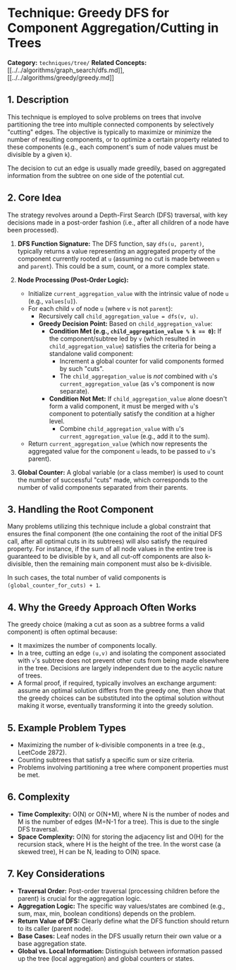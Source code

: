 # Technique: Greedy DFS for Component Aggregation/Cutting in Trees

**Category:** `techniques/tree/`
**Related Concepts:** [[../../algorithms/graph_search/dfs.md]], [[../../algorithms/greedy/greedy.md]]

## 1. Description

This technique is employed to solve problems on trees that involve partitioning the tree into multiple connected components by selectively "cutting" edges. The objective is typically to maximize or minimize the number of resulting components, or to optimize a certain property related to these components (e.g., each component's sum of node values must be divisible by a given `k`).

The decision to cut an edge is usually made greedily, based on aggregated information from the subtree on one side of the potential cut.

## 2. Core Idea

The strategy revolves around a Depth-First Search (DFS) traversal, with key decisions made in a post-order fashion (i.e., after all children of a node have been processed).

1.  **DFS Function Signature:** The DFS function, say `dfs(u, parent)`, typically returns a value representing an aggregated property of the component currently rooted at `u` (assuming no cut is made between `u` and `parent`). This could be a sum, count, or a more complex state.

2.  **Node Processing (Post-Order Logic):**
    *   Initialize `current_aggregation_value` with the intrinsic value of node `u` (e.g., `values[u]`).
    *   For each child `v` of node `u` (where `v` is not `parent`):
        *   Recursively call `child_aggregation_value = dfs(v, u)`.
        *   **Greedy Decision Point:** Based on `child_aggregation_value`:
            *   **Condition Met (e.g., `child_aggregation_value % k == 0`):** If the component/subtree led by `v` (which resulted in `child_aggregation_value`) satisfies the criteria for being a standalone valid component:
                *   Increment a global counter for valid components formed by such "cuts".
                *   The `child_aggregation_value` is *not* combined with `u`'s `current_aggregation_value` (as `v`'s component is now separate).
            *   **Condition Not Met:** If `child_aggregation_value` alone doesn't form a valid component, it must be merged with `u`'s component to potentially satisfy the condition at a higher level.
                *   Combine `child_aggregation_value` with `u`'s `current_aggregation_value` (e.g., add it to the sum).
    *   Return `current_aggregation_value` (which now represents the aggregated value for the component `u` leads, to be passed to `u`'s parent).

3.  **Global Counter:** A global variable (or a class member) is used to count the number of successful "cuts" made, which corresponds to the number of valid components separated from their parents.

## 3. Handling the Root Component

Many problems utilizing this technique include a global constraint that ensures the final component (the one containing the root of the initial DFS call, after all optimal cuts in its subtrees) will also satisfy the required property. For instance, if the sum of all node values in the entire tree is guaranteed to be divisible by `k`, and all cut-off components are also k-divisible, then the remaining main component must also be k-divisible.

In such cases, the total number of valid components is `(global_counter_for_cuts) + 1`.

## 4. Why the Greedy Approach Often Works

The greedy choice (making a cut as soon as a subtree forms a valid component) is often optimal because:
*   It maximizes the number of components locally.
*   In a tree, cutting an edge `(u,v)` and isolating the component associated with `v`'s subtree does not prevent other cuts from being made elsewhere in the tree. Decisions are largely independent due to the acyclic nature of trees.
*   A formal proof, if required, typically involves an exchange argument: assume an optimal solution differs from the greedy one, then show that the greedy choices can be substituted into the optimal solution without making it worse, eventually transforming it into the greedy solution.

## 5. Example Problem Types

*   Maximizing the number of k-divisible components in a tree (e.g., LeetCode 2872).
*   Counting subtrees that satisfy a specific sum or size criteria.
*   Problems involving partitioning a tree where component properties must be met.

## 6. Complexity

*   **Time Complexity:** O(N) or O(N+M), where N is the number of nodes and M is the number of edges (M=N-1 for a tree). This is due to the single DFS traversal.
*   **Space Complexity:** O(N) for storing the adjacency list and O(H) for the recursion stack, where H is the height of the tree. In the worst case (a skewed tree), H can be N, leading to O(N) space.

## 7. Key Considerations

*   **Traversal Order:** Post-order traversal (processing children before the parent) is crucial for the aggregation logic.
*   **Aggregation Logic:** The specific way values/states are combined (e.g., sum, max, min, boolean conditions) depends on the problem.
*   **Return Value of DFS:** Clearly define what the DFS function should return to its caller (parent node).
*   **Base Cases:** Leaf nodes in the DFS usually return their own value or a base aggregation state.
*   **Global vs. Local Information:** Distinguish between information passed up the tree (local aggregation) and global counters or states. 